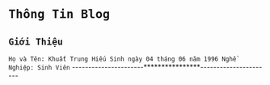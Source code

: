# `Thông Tin Blog`
## `Giới Thiệu`
`
	Họ và Tên: Khuất Trung Hiếu
	Sinh ngày 04 tháng 06 năm 1996
	Nghề Nghiệp: Sinh Viên
`
----------------------****************----------------------